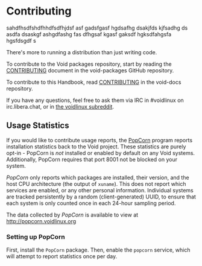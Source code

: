 # Contributing

sahdfhsdfshdfhhdfsdfhjdsf asf gadsfgasf hgdsafhg dsakjfds kjfsadhg ds asdfa dsaskgf ashgdfashg fas dfhgsaf kgasf gaksdf hgksdfahgsfa hgsfdsgdf s

There's more to running a distribution than just writing code.

To contribute to the Void packages repository, start by reading the
[CONTRIBUTING](https://github.com/void-linux/void-packages/blob/master/CONTRIBUTING.md)
document in the void-packages GitHub repository.

To contribute to this Handbook, read
[CONTRIBUTING](https://github.com/void-linux/void-docs/blob/master/CONTRIBUTING.md)
in the void-docs repository.

If you have any questions, feel free to ask them via IRC in #voidlinux on
irc.libera.chat, or in [the voidlinux
subreddit](https://reddit.com/r/voidlinux).

## Usage Statistics

If you would like to contribute usage reports, the
[PopCorn](https://github.com/the-maldridge/popcorn) program reports installation
statistics back to the Void project. These statistics are purely opt-in -
PopCorn is *not* installed or enabled by default on any Void systems.
Additionally, PopCorn requires that port 8001 not be blocked on your system.

*PopCorn* only reports which packages are installed, their version, and the host
CPU architecture (the output of `xuname`). This does not report which services
are enabled, or any other personal information. Individual systems are tracked
persistently by a random (client-generated) UUID, to ensure that each system is
only counted once in each 24-hour sampling period.

The data collected by *PopCorn* is available to view at
<http://popcorn.voidlinux.org>

### Setting up PopCorn

First, install the `PopCorn` package. Then, enable the `popcorn` service, which
will attempt to report statistics once per day.
